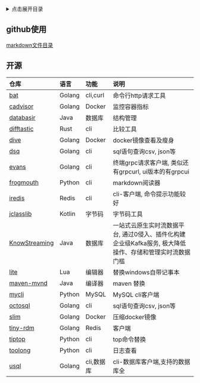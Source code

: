 <details>
<summary>点击展开目录</summary>

- [github使用](#github使用)
- [开源](#开源)

</details>

## github使用

[markdown文件目录](https://github.com/ekoooo/github-toc-chrome-extension)


## 开源

| 仓库                                                   | 语言   | 功能       | 说明                                                                                                     |
| :----------------------------------------------------- | :----- | :--------- | :------------------------------------------------------------------------------------------------------- |
| [bat](https://github.com/astaxie/bat)                  | Golang | cli,curl   | 命令行http请求工具                                                                                       |
| [cadvisor](https://github.com/google/cadvisor)         | Golang | Docker     | 监控容器指标                                                                                             |
| [databasir](https://github.com/vran-dev/databasir)     | Java   | 数据库     | 结构管理                                                                                                 |
| [difftastic](https://github.com/Wilfred/difftastic)    | Rust   | cli        | 比较工具                                                                                                 |
| [dive](https://github.com/wagoodman/dive)              | Golang | Docker     | docker镜像查看及瘦身                                                                                     |
| [dsq](https://github.com/multiprocessio/dsq)           | Golang | cli        | sql语句查询csv, json等                                                                                   |
| [evans](https://github.com/ktr0731/evans)              | Golang | cli        | 终端grpc请求客户端, 类似还有grpcurl, ui版本的有grpcui                                                    |
| [frogmouth](https://github.com/Textualize/frogmouth)   | Python | cli        | markdown阅读器                                                                                           |
| [iredis](https://github.com/laixintao/iredis)          | Redis  | cli        | cli-客户端, 命令提示功能较好                                                                             |
| [jclasslib](https://github.com/ingokegel/jclasslib)    | Kotlin | 字节码     | 字节码工具                                                                                               |
| [KnowStreaming](https://github.com/didi/KnowStreaming) | Java   | 数据库     | 一站式云原生实时流数据平台, 通过0侵入、插件化构建企业级Kafka服务, 极大降低操作、存储和管理实时流数据门槛 |
| [lite](https://github.com/rxi/lite)                    | Lua    | 编辑器     | 替换windows自带记事本                                                                                    |
| [maven-mvnd](https://github.com/apache/maven-mvnd)     | Java   | 编译器     | maven 替换                                                                                               |
| [mycli](https://github.com/dbcli/mycli)                | Python | MySQL      | MySQL cli客户端                                                                                          |
| [octosql](https://github.com/cube2222/octosql)         | Golang | cli        | sql语句查询csv, json等                                                                                   |
| [slim](https://github.com/slimtoolkit/slim)            | Golang | Docker     | 压缩docker镜像                                                                                           |
| [tiny-rdm](https://github.com/tiny-craft/tiny-rdm)     | Golang | Redis      | 客户端                                                                                                   |
| [tiptop](https://github.com/nschloe/tiptop)            | Python | cli        | top命令替换                                                                                              |
| [toolong](https://github.com/Textualize/toolong)       | Python | cli        | 日志查看                                                                                                 |
| [usql](https://github.com/xo/usql)                     | Golang | cli,数据库 | cli-数据库客户端,支持的数据库全                                                                          |
